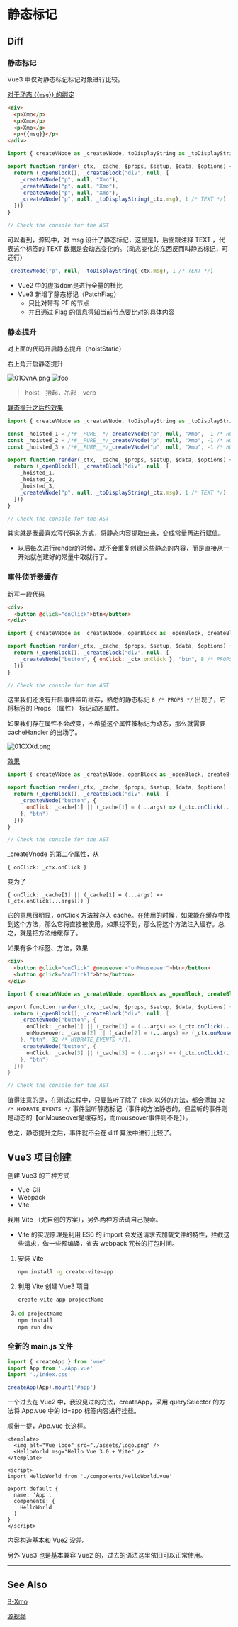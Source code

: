 # 静态标记

## Diff

### 静态标记

Vue3 中仅对静态标记标记对象进行比较。

[对于动态 {{`msg`}} 的绑定](https://vue-next-template-explorer.netlify.app/#%7B%22src%22%3A%22%3Cdiv%3E%5Cr%5Cn%20%20%3Cp%3EXmo%3C%2Fp%3E%5Cr%5Cn%20%20%3Cp%3EXmo%3C%2Fp%3E%5Cr%5Cn%20%20%3Cp%3EXmo%3C%2Fp%3E%5Cr%5Cn%20%20%3Cp%3E%7B%7Bmsg%7D%7D%3C%2Fp%3E%5Cr%5Cn%3C%2Fdiv%3E%22%2C%22options%22%3A%7B%22mode%22%3A%22module%22%2C%22prefixIdentifiers%22%3Afalse%2C%22optimizeImports%22%3Afalse%2C%22hoistStatic%22%3Afalse%2C%22cacheHandlers%22%3Afalse%2C%22scopeId%22%3Anull%2C%22ssrCssVars%22%3A%22%7B%20color%20%7D%22%2C%22bindingMetadata%22%3A%7B%22TestComponent%22%3A%22setup%22%2C%22foo%22%3A%22setup%22%2C%22bar%22%3A%22props%22%7D%7D%7D)

```html
<div>
  <p>Xmo</p>
  <p>Xmo</p>
  <p>Xmo</p>
  <p>{{msg}}</p>
</div>
```

```javascript
import { createVNode as _createVNode, toDisplayString as _toDisplayString, openBlock as _openBlock, createBlock as _createBlock } from "vue"

export function render(_ctx, _cache, $props, $setup, $data, $options) {
  return (_openBlock(), _createBlock("div", null, [
    _createVNode("p", null, "Xmo"),
    _createVNode("p", null, "Xmo"),
    _createVNode("p", null, "Xmo"),
    _createVNode("p", null, _toDisplayString(_ctx.msg), 1 /* TEXT */)
  ]))
}

// Check the console for the AST
```

可以看到，源码中，对 msg 设计了静态标记，这里是1，后面跟注释 TEXT ，代表这个标签的 TEXT 数据是会动态变化的。（动态变化的东西反而叫静态标记，可还行）

```javascript
_createVNode("p", null, _toDisplayString(_ctx.msg), 1 /* TEXT */)
```

+ Vue2 中的虚拟dom是进行全量的杜比
+ Vue3 新增了静态标记（PatchFlag）
  + 只比对带有 PF 的节点
  + 并且通过 Flag 的信息得知当前节点要比对的具体内容

### 静态提升

对上面的代码开启静态提升（hoistStatic）

右上角开启静态提升

![01CvnA.png](https://s1.ax1x.com/2020/10/02/01CvnA.png)
<img class="magnify" :src="$withBase('https://s1.ax1x.com/2020/10/02/01CvnA.png')" alt="foo">
> hoist - 抬起，吊起 - verb

[静态提升之后的效果](https://vue-next-template-explorer.netlify.app/#%7B%22src%22%3A%22%3Cdiv%3E%5Cr%5Cn%20%20%3Cp%3EXmo%3C%2Fp%3E%5Cr%5Cn%20%20%3Cp%3EXmo%3C%2Fp%3E%5Cr%5Cn%20%20%3Cp%3EXmo%3C%2Fp%3E%5Cr%5Cn%20%20%3Cp%3E%7B%7Bmsg%7D%7D%3C%2Fp%3E%5Cr%5Cn%3C%2Fdiv%3E%22%2C%22ssr%22%3Afalse%2C%22options%22%3A%7B%22mode%22%3A%22module%22%2C%22prefixIdentifiers%22%3Afalse%2C%22optimizeImports%22%3Afalse%2C%22hoistStatic%22%3Atrue%2C%22cacheHandlers%22%3Afalse%2C%22scopeId%22%3Anull%2C%22ssrCssVars%22%3A%22%7B%20color%20%7D%22%2C%22bindingMetadata%22%3A%7B%22TestComponent%22%3A%22setup%22%2C%22foo%22%3A%22setup%22%2C%22bar%22%3A%22props%22%7D%7D%7D)

```javascript
import { createVNode as _createVNode, toDisplayString as _toDisplayString, openBlock as _openBlock, createBlock as _createBlock } from "vue"

const _hoisted_1 = /*#__PURE__*/_createVNode("p", null, "Xmo", -1 /* HOISTED */)
const _hoisted_2 = /*#__PURE__*/_createVNode("p", null, "Xmo", -1 /* HOISTED */)
const _hoisted_3 = /*#__PURE__*/_createVNode("p", null, "Xmo", -1 /* HOISTED */)

export function render(_ctx, _cache, $props, $setup, $data, $options) {
  return (_openBlock(), _createBlock("div", null, [
    _hoisted_1,
    _hoisted_2,
    _hoisted_3,
    _createVNode("p", null, _toDisplayString(_ctx.msg), 1 /* TEXT */)
  ]))
}

// Check the console for the AST
```

其实就是我最喜欢写代码的方式，将静态内容提取出来，变成常量再进行赋值。

+ 以后每次进行render的时候，就不会重复创建这些静态的内容，而是直接从一开始就创建好的常量中取就行了。

### 事件侦听器缓存

新写一段[代码](https://vue-next-template-explorer.netlify.app/#%7B%22src%22%3A%22%3Cdiv%3E%5Cr%5Cn%20%20%3Cbutton%20%40click%3D%5C%22onClick%5C%22%3Ebtn%3C%2Fbutton%3E%5Cr%5Cn%3C%2Fdiv%3E%22%2C%22ssr%22%3Afalse%2C%22options%22%3A%7B%22mode%22%3A%22module%22%2C%22prefixIdentifiers%22%3Afalse%2C%22optimizeImports%22%3Afalse%2C%22hoistStatic%22%3Afalse%2C%22cacheHandlers%22%3Afalse%2C%22scopeId%22%3Anull%2C%22ssrCssVars%22%3A%22%7B%20color%20%7D%22%2C%22bindingMetadata%22%3A%7B%22TestComponent%22%3A%22setup%22%2C%22foo%22%3A%22setup%22%2C%22bar%22%3A%22props%22%7D%7D%7D)

```html
<div>
  <button @click="onClick">btn</button>
</div>
```

```javascript
import { createVNode as _createVNode, openBlock as _openBlock, createBlock as _createBlock } from "vue"

export function render(_ctx, _cache, $props, $setup, $data, $options) {
  return (_openBlock(), _createBlock("div", null, [
    _createVNode("button", { onClick: _ctx.onClick }, "btn", 8 /* PROPS */, ["onClick"])
  ]))
}

// Check the console for the AST
```

这里我们还没有开启事件监听缓存，熟悉的静态标记 `8 /* PROPS */` 出现了，它将标签的 Props （属性） 标记动态属性。

如果我们存在属性不会改变，不希望这个属性被标记为动态，那么就需要 cacheHandler 的出场了。

![01CXXd.png](https://s1.ax1x.com/2020/10/02/01CXXd.png)

[效果](https://vue-next-template-explorer.netlify.app/#%7B%22src%22%3A%22%3Cdiv%3E%5Cr%5Cn%20%20%3Cbutton%20%40click%3D%5C%22onClick%5C%22%3Ebtn%3C%2Fbutton%3E%5Cr%5Cn%3C%2Fdiv%3E%22%2C%22ssr%22%3Afalse%2C%22options%22%3A%7B%22mode%22%3A%22module%22%2C%22prefixIdentifiers%22%3Afalse%2C%22optimizeImports%22%3Afalse%2C%22hoistStatic%22%3Afalse%2C%22cacheHandlers%22%3Atrue%2C%22scopeId%22%3Anull%2C%22ssrCssVars%22%3A%22%7B%20color%20%7D%22%2C%22bindingMetadata%22%3A%7B%22TestComponent%22%3A%22setup%22%2C%22foo%22%3A%22setup%22%2C%22bar%22%3A%22props%22%7D%7D%7D)

```javascript
import { createVNode as _createVNode, openBlock as _openBlock, createBlock as _createBlock } from "vue"

export function render(_ctx, _cache, $props, $setup, $data, $options) {
  return (_openBlock(), _createBlock("div", null, [
    _createVNode("button", {
      onClick: _cache[1] || (_cache[1] = (...args) => (_ctx.onClick(...args)))
    }, "btn")
  ]))
}

// Check the console for the AST
```

_createVnode 的第二个属性，从 

`{ onClick: _ctx.onClick }` 

变为了

`{ onClick: _cache[1] || (_cache[1] = (...args) => (_ctx.onClick(...args))) }`

它的意思很明显，onClick 方法被存入 cache。在使用的时候，如果能在缓存中找到这个方法，那么它将直接被使用。如果找不到，那么将这个方法注入缓存。总之，就是把方法给缓存了。

如果有多个标签、方法，效果

```html
<div>
  <button @click="onClick" @mouseover="onMouseover">btn</button>
  <button @click="onClick1">btn</button>
</div>
```

```java
import { createVNode as _createVNode, openBlock as _openBlock, createBlock as _createBlock } from "vue"

export function render(_ctx, _cache, $props, $setup, $data, $options) {
  return (_openBlock(), _createBlock("div", null, [
    _createVNode("button", {
      onClick: _cache[1] || (_cache[1] = (...args) => (_ctx.onClick(...args))),
      onMouseover: _cache[2] || (_cache[2] = (...args) => (_ctx.onMouseover(...args)))
    }, "btn", 32 /* HYDRATE_EVENTS */),
    _createVNode("button", {
      onClick: _cache[3] || (_cache[3] = (...args) => (_ctx.onClick1(...args)))
    }, "btn")
  ]))
}

// Check the console for the AST
```

值得注意的是，在测试过程中，只要监听了除了 click 以外的方法，都会添加 `32 /* HYDRATE_EVENTS */` 事件监听静态标记（事件的方法静态的，但监听的事件则是动态的【onMouseover是缓存的，而mouseover事件则不是】）。

总之，静态提升之后，事件就不会在 diff 算法中进行比较了。

## Vue3 项目创建

创建 Vue3 的三种方式

+ Vue-Cli
+ Webpack
+ Vite

我用 Vite （尤自创的方案），另外两种方法请自己搜索。

- Vite 的实现原理是利用 ES6 的 import 会发送请求去加载文件的特性，拦截这些请求，做一些预编译，省去 webpack 冗长的打包时间。

1. 安装 Vite

   ```bash
   npm install -g create-vite-app
   ```

2. 利用 Vite 创建 Vue3 项目

   ```bash
   create-vite-app projectName
   ```

3. ```bash
   cd projectName
   npm install
   npm run dev
   ```

### 全新的 main.js 文件

```javascript
import { createApp } from 'vue'
import App from './App.vue'
import './index.css'

createApp(App).mount('#app')
```

一个过去在 Vue2 中，我没见过的方法，createApp，采用 querySelector 的方法将 App.vue 中的 id=app 标签内容进行挂载。

顺带一提，App.vue 长这样。

```vue
<template>
  <img alt="Vue logo" src="./assets/logo.png" />
  <HelloWorld msg="Hello Vue 3.0 + Vite" />
</template>

<script>
import HelloWorld from './components/HelloWorld.vue'

export default {
  name: 'App',
  components: {
    HelloWorld
  }
}
</script>
```

内容构造基本和 Vue2 没差。

另外 Vue3 也是基本兼容 Vue2 的，过去的语法这里依旧可以正常使用。

----

## See Also

[B-Xmo](https://dxmo.gitee.io/views/frontend/2020/Vue/Vue3-1.html#diff)

[源视频](https://www.bilibili.com/video/BV14k4y117LL)

